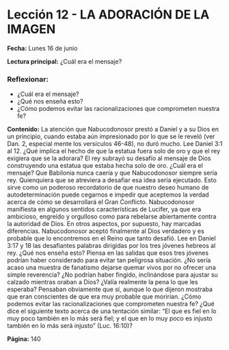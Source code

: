 # Lección 12 - LA ADORACIÓN DE LA IMAGEN

**Fecha:** Lunes 16 de junio

**Lectura principal:** ¿Cuál era el mensaje?

### Reflexionar:

- ¿Cuál era el mensaje?
- ¿Qué nos enseña esto?
- ¿Cómo podemos evitar las racionalizaciones que comprometen nuestra fe?

**Contenido:**
La atención que Nabucodonosor prestó a Daniel y a su Dios en un principio,
cuando estaba aún impresionado por lo que se le reveló (ver Dan. 2, especial­
mente los versículos 46-48), no duró mucho.
Lee Daniel 3:1 al 12. ¿Qué implica el hecho de que la estatua fuera solo
de oro y que el rey exigiera que se la adorara?
El rey subrayó su desafío al mensaje de Dios construyendo una estatua que
estaba hecha solo de oro. ¿Cuál era el mensaje? Que Babilonia nunca caería y
que Nabucodonosor siempre sería rey. Quienquiera que se atreviera a desafiar esa
idea sería ejecutado. Esto sirve como un poderoso recordatorio de que nuestro
deseo humano de autodeterminación puede cegarnos e impedir que aceptemos
la verdad acerca de cómo se desarrollará el Gran Conflicto.
Nabucodonosor manifiesta en algunos sentidos características de Lucifer,
ya que era ambicioso, engreído y orgulloso como para rebelarse abiertamente
contra la autoridad de Dios. En otros aspectos, por supuesto, hay marcadas
diferencias. Nabucodonosor aceptó finalmente al Dios verdadero y es probable
que lo encontremos en el Reino que tanto desafió.
Lee en Daniel 3:17 y 18 las desafiantes palabras dirigidas por los tres
jóvenes hebreos al rey. ¿Qué nos enseña esto?
Piensa en las salidas que esos tres jóvenes podrían haber considerado para
evitar tan peligrosa situación. ¿No sería acaso una muestra de fanatismo dejarse
quemar vivos por no ofrecer una simple reverencia? ¿No podrían haber fingido,
inclinándose para ajustar su calzado mientras oraban a Dios? ¿Valía realmente
la pena lo que les esperaba? Pensaban obviamente que sí, aunque lo que dijeron
mostraba que eran conscientes de que era muy probable que morirían.
¿Cómo podemos evitar las racionalizaciones que comprometen nuestra fe? ¿Qué
dice el siguiente texto acerca de una tentación similar: “El que es fiel en lo muy
poco también en lo más será fiel; y el que en lo muy poco es injusto también en
lo más será injusto” (Luc. 16:10)?

**Página:** 140
